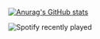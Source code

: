 [![Anurag's GitHub stats](https://github-readme-stats.vercel.app/api?username=StoneHappy)](https://github.com/anuraghazra/github-readme-stats)

![Spotify recently played](https://spotify-recently-played-readme.vercel.app/api?user=jeffreyca16)
